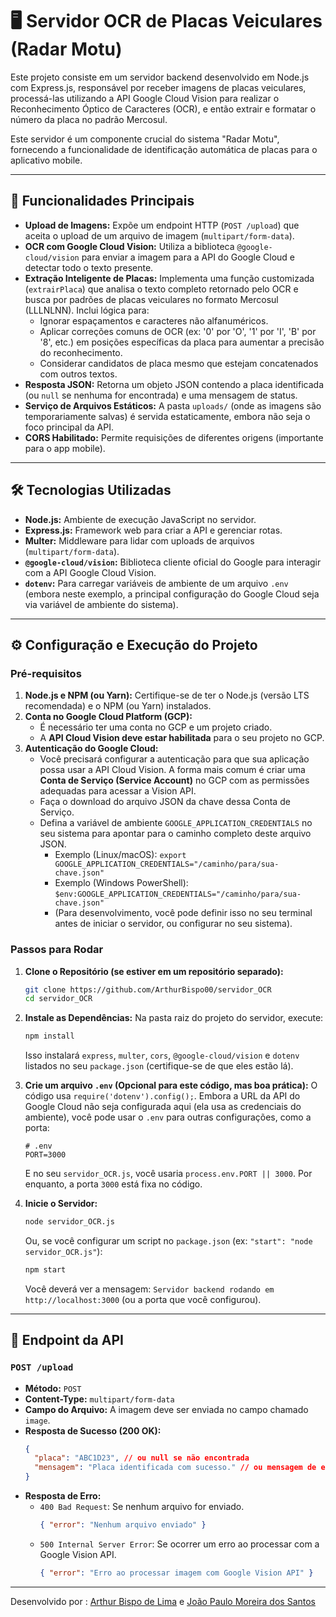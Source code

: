 # 🖥️ Servidor OCR de Placas Veiculares (Radar Motu)

Este projeto consiste em um servidor backend desenvolvido em Node.js com Express.js, responsável por receber imagens de placas veiculares, processá-las utilizando a API Google Cloud Vision para realizar o Reconhecimento Óptico de Caracteres (OCR), e então extrair e formatar o número da placa no padrão Mercosul.

Este servidor é um componente crucial do sistema "Radar Motu", fornecendo a funcionalidade de identificação automática de placas para o aplicativo mobile.

---

## 📍 Funcionalidades Principais

* **Upload de Imagens:** Expõe um endpoint HTTP (`POST /upload`) que aceita o upload de um arquivo de imagem (`multipart/form-data`).
* **OCR com Google Cloud Vision:** Utiliza a biblioteca `@google-cloud/vision` para enviar a imagem para a API do Google Cloud e detectar todo o texto presente.
* **Extração Inteligente de Placas:** Implementa uma função customizada (`extrairPlaca`) que analisa o texto completo retornado pelo OCR e busca por padrões de placas veiculares no formato Mercosul (LLLNLNN). Inclui lógica para:
    * Ignorar espaçamentos e caracteres não alfanuméricos.
    * Aplicar correções comuns de OCR (ex: '0' por 'O', '1' por 'I', 'B' por '8', etc.) em posições específicas da placa para aumentar a precisão do reconhecimento.
    * Considerar candidatos de placa mesmo que estejam concatenados com outros textos.
* **Resposta JSON:** Retorna um objeto JSON contendo a placa identificada (ou `null` se nenhuma for encontrada) e uma mensagem de status.
* **Serviço de Arquivos Estáticos:** A pasta `uploads/` (onde as imagens são temporariamente salvas) é servida estaticamente, embora não seja o foco principal da API.
* **CORS Habilitado:** Permite requisições de diferentes origens (importante para o app mobile).

---

## 🛠️ Tecnologias Utilizadas

* **Node.js:** Ambiente de execução JavaScript no servidor.
* **Express.js:** Framework web para criar a API e gerenciar rotas.
* **Multer:** Middleware para lidar com uploads de arquivos (`multipart/form-data`).
* **`@google-cloud/vision`:** Biblioteca cliente oficial do Google para interagir com a API Google Cloud Vision.
* **`dotenv`:** Para carregar variáveis de ambiente de um arquivo `.env` (embora neste exemplo, a principal configuração do Google Cloud seja via variável de ambiente do sistema).

---

## ⚙️ Configuração e Execução do Projeto

### Pré-requisitos

1.  **Node.js e NPM (ou Yarn):** Certifique-se de ter o Node.js (versão LTS recomendada) e o NPM (ou Yarn) instalados.
2.  **Conta no Google Cloud Platform (GCP):**
    * É necessário ter uma conta no GCP e um projeto criado.
    * A **API Cloud Vision deve estar habilitada** para o seu projeto no GCP.
3.  **Autenticação do Google Cloud:**
    * Você precisará configurar a autenticação para que sua aplicação possa usar a API Cloud Vision. A forma mais comum é criar uma **Conta de Serviço (Service Account)** no GCP com as permissões adequadas para acessar a Vision API.
    * Faça o download do arquivo JSON da chave dessa Conta de Serviço.
    * Defina a variável de ambiente `GOOGLE_APPLICATION_CREDENTIALS` no seu sistema para apontar para o caminho completo deste arquivo JSON.
        * Exemplo (Linux/macOS): `export GOOGLE_APPLICATION_CREDENTIALS="/caminho/para/sua-chave.json"`
        * Exemplo (Windows PowerShell): `$env:GOOGLE_APPLICATION_CREDENTIALS="/caminho/para/sua-chave.json"`
        * (Para desenvolvimento, você pode definir isso no seu terminal antes de iniciar o servidor, ou configurar no seu sistema).

### Passos para Rodar

1.  **Clone o Repositório (se estiver em um repositório separado):**
    ```bash
    git clone https://github.com/ArthurBispo00/servidor_OCR
    cd servidor_OCR
    ```

2.  **Instale as Dependências:**
    Na pasta raiz do projeto do servidor, execute:
    ```bash
    npm install
    ```
    Isso instalará `express`, `multer`, `cors`, `@google-cloud/vision` e `dotenv` listados no seu `package.json` (certifique-se de que eles estão lá).

3.  **Crie um arquivo `.env` (Opcional para este código, mas boa prática):**
    O código usa `require('dotenv').config();`. Embora a URL da API do Google Cloud não seja configurada aqui (ela usa as credenciais do ambiente), você pode usar o `.env` para outras configurações, como a porta:
    ```env
    # .env
    PORT=3000
    ```
    E no seu `servidor_OCR.js`, você usaria `process.env.PORT || 3000`. Por enquanto, a porta `3000` está fixa no código.

4.  **Inicie o Servidor:**
    ```bash
    node servidor_OCR.js
    ```
    Ou, se você configurar um script no `package.json` (ex: `"start": "node servidor_OCR.js"`):
    ```bash
    npm start
    ```
    Você deverá ver a mensagem: `Servidor backend rodando em http://localhost:3000` (ou a porta que você configurou).

---

## 📡 Endpoint da API

### `POST /upload`

* **Método:** `POST`
* **Content-Type:** `multipart/form-data`
* **Campo do Arquivo:** A imagem deve ser enviada no campo chamado `image`.
* **Resposta de Sucesso (200 OK):**
    ```json
    {
      "placa": "ABC1D23", // ou null se não encontrada
      "mensagem": "Placa identificada com sucesso." // ou mensagem de erro/status
    }
    ```
* **Resposta de Erro:**
    * `400 Bad Request`: Se nenhum arquivo for enviado.
        ```json
        { "error": "Nenhum arquivo enviado" }
        ```
    * `500 Internal Server Error`: Se ocorrer um erro ao processar com a Google Vision API.
        ```json
        { "error": "Erro ao processar imagem com Google Vision API" }
        ```

---

Desenvolvido por : [Arthur Bispo de Lima](https://github.com/ArthurBispo00) e [João Paulo Moreira dos Santos](https://github.com/joao1015)
